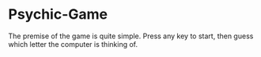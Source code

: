 # Psychic-Game

The premise of the game is quite simple.
Press any key to start, then guess which letter the computer is thinking of.
